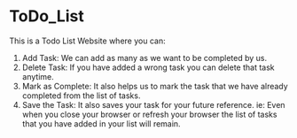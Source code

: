 # ToDo_List

This is a Todo List Website where you can:
1. Add Task: We can add as many as we want to be completed by us.                             
2. Delete Task: If you have added a wrong task you can delete that task anytime.                
3. Mark as Complete: It also helps us to mark the task that we have already completed from the list of tasks.                                
4. Save the Task: It also saves your task for your future reference. ie: Even when you close your browser or refresh your browser the list of tasks that you have added in your list will remain.
